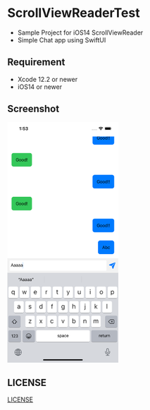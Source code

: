 # ScrollViewReaderTest

- Sample Project for iOS14 ScrollViewReader
- Simple Chat app using SwiftUI


## Requirement
- Xcode 12.2 or newer
- iOS14 or newer

## Screenshot

<img width="50%" src="./ScreenShot_01.png" />

## LICENSE

[LICENSE](LICENSE)

